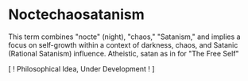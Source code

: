 # Noctechaosatanism

This term combines "nocte" (night), "chaos," "Satanism," and implies a focus on self-growth within a context of darkness, chaos, and Satanic (Rational Satanism) influence. Atheistic, satan as in for "The Free Self"

[ ! Philosophical Idea, Under Development ! ]
